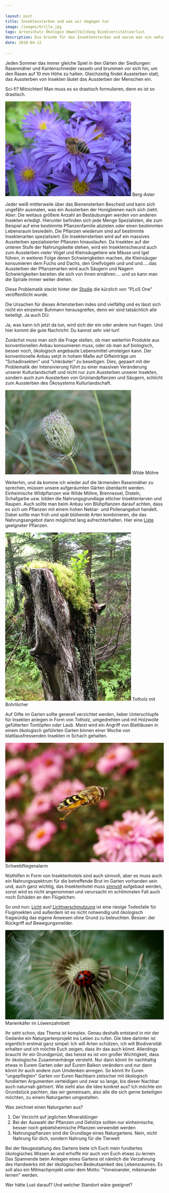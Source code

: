 ```yaml
---

layout: post
title: Insektensterben und was wir dagegen tun
image: /images/Grille.jpg
tags: Artenschutz Ökologie Umweltbildung Biodiversitätsverlust 
description: Die Gründe für das Insektensterben und warum man ein umfassendes ökologisches Verständnis braucht um einen Naturgarten entstehen zu lassen. Ausserdem stelle ich hier die Idee eines Naturgartenprojekts vor.
date: 2018-04-12

---
```


Jeden Sommer das immer gleiche Spiel in den Gärten der Siedlungen: Rasenmäher und Kantenschneider rasseln und brummen vor sich hin, um den Rasen auf 10 mm Höhe zu halten. Gleichzeitig findet Aussterben statt, das Aussterben von Insekten läutet das Aussterben der Menschen ein.

Sci-fi? Mitnichten! Man muss es so drastisch formulieren, denn es ist so drastisch.

<span class="image right">
<img src="/images/AsterAmellus.jpg">
Berg-Aster
</span>

Jeder weiß mittlerweile über das Bienensterben Bescheid  und kann sich ungefähr ausmalen, was ein Aussterben der Honigbienen nach sich zieht. Aber: Die weitaus größere Anzahl an Bestäubungen werden von anderen Insekten erledigt. Hierunter befinden sich jede Menge Spezialisten, die zum Beispiel auf eine bestimmte Pflanzenfamilie abzielen oder einen bestimmten Lebensraum besiedeln. Die Pflanzen wiederum sind auf bestimmte Insektenarten spezialisiert. Ein Insektensterben wird auf ein massives Aussterben spezialisierter Pflanzen hinauslaufen. Da Insekten auf der unteren Stufe der Nahrungskette stehen, wird ein Insektenschwund auch zum Aussterben vieler Vögel und Kleinsäugetiere wie Mäuse und Igel führen, in weiterer Folge denen Schwierigkeiten machen, die Kleinsäuger konsumieren dem Fuchs und Dachs, den Greifvögeln und und und.....das Aussterben der Pflanzenarten wird auch Säugern und Nagern Schwierigkeiten bereiten die sich von ihnen ernähren.... und so kann man die Spirale immer weiter drehen.



Diese Problematik steckt hinter der <a href="http://www.spektrum.de/news/insektenzahl-in-deutschland-nimmt-um-75-prozent-ab/1512165" target="_blank">Studie</a> die kürzlich von "PLoS One" veröffentlicht wurde.

Die Ursachen für dieses Artensterben indes sind vielfältig und es lässt sich nicht ein einzelner Buhmann herausgreifen, denn wir sind tatsächlich alle beteiligt. Ja auch DU.

Ja, was kann ich jetzt da tun, wird sich der ein oder andere nun fragen. Und hier kommt die gute Nachricht: Du kannst sehr viel tun!

Zunächst muss man sich die Frage stellen, ob man weiterhin Produkte aus konventionellen Anbau konsumieren muss, oder ob man auf biologisch, besser noch,  ökologisch angebaute Lebensmittel umsteigen kann. Der konventionelle Anbau setzt in hohem Maße auf Gifteinträge um "Schadinsekten" und "Unkräuter" zu beseitigen. Dies, gepaart mit der Problematik der Intensivierung führt zu einer massiven Veränderung unserer Kulturlandschaft und nicht nur zum Aussterben unserer Insekten, sondern auch zum Aussterben von Grünlandpflanzen und Säugern, schlicht zum Aussterben des Ökosystems Kulturlandschaft.

<span class="image right">
<img src="/images/DaucusCarota.jpg">
Wilde Möhre
</span>


Weiterhin, und da komme ich wieder auf die lärmenden Rasenmäher zu sprechen, müssen unsere aufgeräumten Gärten überdacht werden. Einheimische Wildpflanzen wie Wilde Möhre, Brennessel, Disteln, Schafgarbe usw. bilden die Nahrungsgrundlage etlicher Insektenlarven und Raupen. Auch sollte man beim Anbau von Blühpflanzen darauf achten, dass es sich um Pflanzen mit einem hohen Nektar- und Pollenangebot handelt. Dabei sollte man früh und spät blühende Arten kombinieren, die das Nahrungsangebot dann möglichst lang aufrechterhalten. Hier eine <a href="https://hamburg.nabu.de/tiere-und-pflanzen/garten/gartentipps/05222.html" target="_blank">Liste</a> geeigneter Pflanzen.

<span class="image left">
<img src="/images/Totholz.jpg">
Totholz mit Bohrlöcher
</span>

Auf Gifte im Garten sollte generell verzichtet werden, lieber Unterschlupfe für Insekten anlegen in Form von Totholz, umgedrehten und mit Holzwolle gefütterten Tontöpfen oder Laub. Meist wird ein Angriff von Blattläusen in einem ökologisch geführten Garten binnen einer Woche von blattlausfressenden Insekten in Schach gehalten.

<span class="image fit">
<img src="/images/7.jpg">
Schwebfliegenalarm
</span>

Nisthilfen in Form von Insektenhotels sind auch sinnvoll, aber es muss auch ein Nahrungsspektrum für die betreffende Brut im Garten vorhanden sein und, auch ganz wichtig, das Insektenhotel muss <a href="https://www.nabu.de/umwelt-und-ressourcen/oekologisch-leben/mission-gruen/17063.html" target="_blank">sinnvoll</a>  aufgebaut werden, sonst wird es nicht angenommen und verursacht im schlimmsten Fall auch noch Schäden an den Flügelchen.

So und nun: <a href="https://www.econinjas.de/blog/Licht-aus/" target="_blank">Licht</a> aus!  <a href="http://www.spektrum.de/news/lichtverschmutzung-bedroht-insekten/1423701" target="_blank">Lichtverschmutzung</a> ist eine riesige Todesfalle für Fluginsekten und außerdem ist es nicht notwendig und ökologisch fragwürdig das eigene Anwesen ohne Grund zu beleuchten. Besser: der Rückgriff auf Bewegungsmelder.

<span class="image right">
<img src="/images/8.jpg">
Marienkäfer im Löwenzahnbett
</span>

Ihr seht schon, das Thema ist komplex. Genau deshalb entstand in mir der Gedanke ein Naturgartenprojekt ins Leben zu rufen. Die Idee dahinter ist eigentlich erstmal ganz simpel: Ich will Arten schützen, ich will Biodiversität erhalten und ich möchte Euch zeigen, dass ihr das auch könnt. Allerdings braucht ihr ein Grundgerüst, das heisst es ist von großer Wichtigkeit, dass ihr ökologische Zusammenhänge versteht. Nur dann könnt ihr nachhaltig etwas in Eurem Garten oder auf Eurem Balkon verändern und nur dann könnt ihr auch andere zum Umdenken anregen. So könnt Ihr Euren "ungepflegten" Garten vor Euren Nachbarn zielsicher mit ökologisch fundierten Argumenten verteidigen und zwar so lange, bis dieser Nachbar auch naturnah gärtnert. 
Wie sieht also die Idee konkret aus? Ich möchte ein Grundstück pachten, das wir gemeinsam, also alle die sich gerne beteiligen möchten, zu einem Naturgarten umgestalten.

Was zeichnet einen Naturgarten aus?
1. Der Verzicht auf jeglichen Mineraldünger
2. Bei der Auswahl der Pflanzen und Gehölze sollten nur einheimische, besser noch gebietsheimische Pflanzen verwendet werden
3. Nahrungspflanzen sind die Grundlage eines Naturgartens. Nein, nicht Nahrung für dich, sondern Nahrung für die Tierwelt

Bei der Neugestaltung des Gartens biete ich Euch mein fundiertes ökologisches Wissen an und erhoffe mir auch von Euch etwas zu lernen. Das Spannende beim Anlegen eines Gartens ist nämlich die Verzahnung des Handwerks mit der ökologischen Bedeutsamkeit des Lebensraumes. Es soll also ein Mitmachprojekt unter dem Motto: "Voneinander, miteinander lernen" werden. 

Wer hätte Lust darauf? Und welcher Standort wäre geeignet? 
